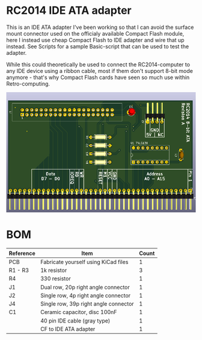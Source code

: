 # RC2014 IDE ATA adapter

This is an IDE ATA adapter I've been working so that I can avoid the surface mount
connector used on the officialy available Compact Flash module, here I instead use
cheap Compact Flash to IDE adapter and wire that up instead. See Scripts for a 
sample Basic-script that can be used to test the adapter.

While this could theoretically be used to connect the RC2014-computer to any IDE
device using a ribbon cable, most if them don't support 8-bit mode anymore - that's
why Compact Flash cards have seen so much use within Retro-computing.

![IDE PCB](https://raw.githubusercontent.com/tebl/RC2014/master/Gallery/RC2014%20IDE/pcb.PNG)

# BOM
| Reference | Item                                  | Count |
| --------- | ------------------------------------- | ----- |
| PCB       | Fabricate yourself using KiCad files  |     1 |
| R1 - R3   | 1k resistor                           |     3 |
| R4        | 330 resistor                          |     1 |
| J1        | Dual row, 20p right angle connector   |     1 |
| J2        | Single row, 4p right angle connector  |     1 |
| J4        | Single row, 39p right angle connector |     1 |
| C1        | Ceramic capacitor, disc 100nF         |     1 |
|           | 40 pin IDE cable (gray type)          |     1 |
|           | CF to IDE ATA adapter                 |     1 |